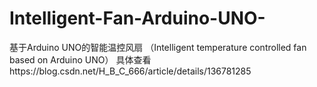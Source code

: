 # Intelligent-Fan-Arduino-UNO-
基于Arduino UNO的智能温控风扇 （Intelligent temperature controlled fan based on Arduino UNO）
具体查看https://blog.csdn.net/H_B_C_666/article/details/136781285
